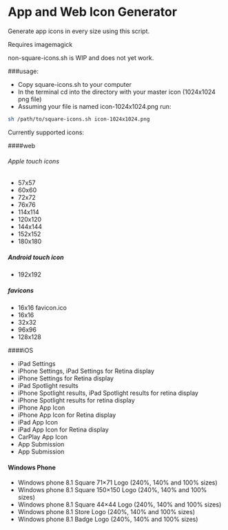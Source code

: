 # App and Web Icon Generator


Generate app icons in every size using this script.

Requires imagemagick


non-square-icons.sh is WIP and does not yet work.


###usage:

- Copy square-icons.sh to your computer
- In the terminal cd into the directory with your master icon (1024x1024 png file) 
- Assuming your file is named icon-1024x1024.png run:
```bash
sh /path/to/square-icons.sh icon-1024x1024.png
```

Currently supported icons:

####web
###### Apple touch icons
- 57x57
- 60x60
- 72x72
- 76x76
- 114x114 
- 120x120 
- 144x144 
- 152x152 
- 180x180 

##### Android touch icon
- 192x192  


##### favicons
- 16x16 favicon.ico
- 16x16
- 32x32
- 96x96
- 128x128


####iOS
- iPad Settings
- iPhone Settings, iPad Settings for Retina display
- iPhone Settings for Retina display
- iPad Spotlight results
- iPhone Spotlight results, iPad Spotlight results for retina display
- iPhone Spotlight results for retina display
- iPhone App Icon
- iPhone App Icon for Retina display
- iPad App Icon
- iPad App Icon for Retina display
- CarPlay App Icon
- App Submission
- App Submission


#### Windows Phone
- Windows phone 8.1 Square 71×71 Logo (240%, 140% and 100% sizes)
- Windows phone 8.1 Square 150×150 Logo (240%, 140% and 100% sizes)
- Windows phone 8.1 Square 44×44 Logo (240%, 140% and 100% sizes)
- Windows phone 8.1 Store Logo (240%, 140% and 100% sizes)
- Windows phone 8.1 Badge Logo (240%, 140% and 100% sizes)
